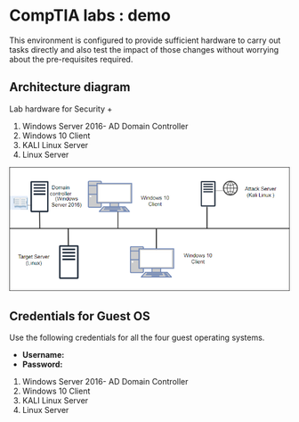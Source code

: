 # CompTIA labs : demo

This environment is configured to provide sufficient hardware to carry out tasks directly and also test the impact of those changes without worrying about the pre-requisites required.

## Architecture diagram

Lab hardware for Security +

1. Windows Server 2016- AD Domain Controller
1. Windows 10 Client
1. KALI Linux Server
1. Linux Server

![Topology security lab.](images/security-topology-2.png "Security topology")

## Credentials for Guest OS

Use the following credentials for all the four guest operating systems.
* **Username:** <inject key="Host VM Admin Username" />
* **Password:** <inject key="Host VM Admin Password" />

1. Windows Server 2016- AD Domain Controller
1. Windows 10 Client
1. KALI Linux Server
1. Linux Server

